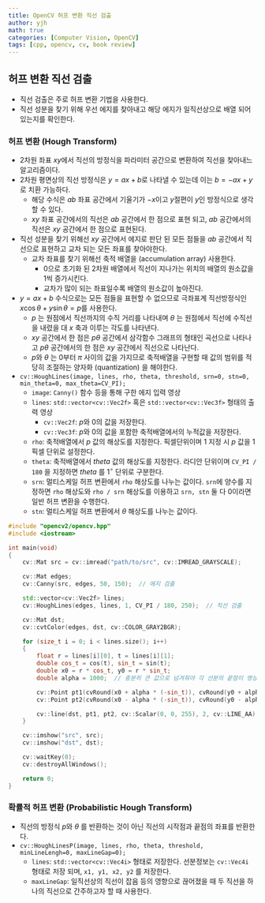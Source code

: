 ```yaml
---
title: OpenCV 허프 변환 직선 검출
author: yjh
math: true
categories: [Computer Vision, OpenCV]
tags: [cpp, opencv, cv, book review]
---
```


## 허프 변환 직선 검출

- 직선 검출은 주로 허프 변환 기법을 사용한다.
- 직선 성분을 찾기 위해 우선 에지를 찾아내고 해당 에지가 일직선상으로 배열 되어있는지를 확인한다.

### 허프 변환 (Hough Transform)

- 2차원 좌표 $xy$에서 직선의 방정식을 파라미터 공간으로 변환하여 직선을 찾아내느 알고리즘이다.
- 2차원 평면상의 직선 방정식은 $y = ax + b$로 나타낼 수 있는데 이는 $b = -ax + y$로 치환 가능하다.
  - 해당 수식은 $ab$ 좌표 공간에서 기울기가 $-x$이고 $y$절편이 $y$인 방정식으로 생각할 수 있다.
  - $xy$ 좌표 공간에서의 직선은 $ab$ 공간에서 한 점으로 표현 되고, $ab$ 공간에서의 직선은 $xy$ 공간에서 한 점으로 표현된다.
- 직선 성분을 찾기 위해선 $xy$ 공간에서 에지로 판단 된 모든 점들을 $ab$ 공간에서 직선으로 표현하고 교차 되는 모든 좌표를 찾아야한다.
  - 교차 좌표를 찾기 위해선 축적 배열을 (accumulation array) 사용한다.
    - $0$으로 초기화 된 2차원 배열에서 직선이 지나가는 위치의 배열의 원소값을 $1$씩 증가시킨다.
    - 교차가 많이 되는 좌표일수록 배열의 원소값이 높아진다.
- $y = ax + b$ 수식으로는 모든 점들을 표현할 수 없으므로 극좌표계 직선방정식인 $x\cos\theta + y\sin\theta = p$를 사용한다.
  - $p$ 는 원점에서 직선까지의 수직 거리를 나타내며 $\theta$ 는 원점에서 직선에 수직선을 내렸을 대 $x$ 축과 이루는 각도를 나타낸다.
  - $xy$ 공간에서 한 점은 $p\theta$ 공간에서 삼각함수 그래프의 형태인 곡선으로 나타나고 $p\theta$ 공간에서의 한 점은 $xy$ 공간에서 직선으로 나타난다.
  - $p$와 $\theta$ 는 $0$부터 $\pi$ 사이의 값을 가지므로 축적배열을 구현할 때 값의 범위를 적당히 조절하는 양자화 (quantization) 을 해야한다.
- `cv::HoughLines(image, lines, rho, theta, threshold, srn=0, stn=0, min_theta=0, max_theta=CV_PI);`
  - `image`: `Canny()` 함수 등을 통해 구한 에지 입력 영상
  - `lines`: `std::vector<cv::Vec2f>` 혹은 `std::vector<cv::Vec3f>` 형태의 출력 영상
    - `cv::Vec2f`: $p$와 $0$의 값을 저장한다.
    - `cv::Vec3f`: $p$와 $0$의 값을 포함한 축적배열에서의 누적값을 저장한다.
  - `rho`: 축적배열에서 $p$ 값의 해상도를 지정한다. 픽셀단위이며 1 지정 시 $p$ 값을 1 픽셀 단위로 설정한다.
  - `theta`: 축적배열에서 $theta$ 값의 해상도를 지정한다. 라디안 단위이며 `CV_PI / 180` 을 지정하면 $theta$ 를 $1^\circ$ 단위로 구분한다.
  - `srn`: 멀티스케일 허프 변환에서 `rho` 해상도를 나누는 값이다. `srn`에 양수를 지정하면 `rho` 해상도와 `rho / srn` 해상도를 이용하고 `srn, stn` 둘 다 $0$이라면 일반 허프 변환을 수행한다.
  - `stn`: 멀티스케일 허프 변환에서 $\theta$ 해상도를 나누는 값이다.

```cpp
#include "opencv2/opencv.hpp"
#include <iostream>

int main(void)
{
    cv::Mat src = cv::imread("path/to/src", cv::IMREAD_GRAYSCALE);

    cv::Mat edges;
    cv::Canny(src, edges, 50, 150);  // 에지 검출

    std::vector<cv::Vec2f> lines;
    cv::HoughLines(edges, lines, 1, CV_PI / 180, 250);  // 직선 검출

    cv::Mat dst;
    cv::cvtColor(edges, dst, cv::COLOR_GRAY2BGR);

    for (size_t i = 0; i < lines.size(); i++)
    {
        float r = lines[i][0], t = lines[i][1];
        double cos_t = cos(t), sin_t = sin(t);
        double x0 = r * cos_t, y0 = r * sin_t;
        double alpha = 1000;  // 충분히 큰 값으로 넘겨줘야 각 선분의 끝점이 영상 바깥쪽을 향하게 되어 중간에 선이 끊기질 않는다.

        cv::Point pt1(cvRound(x0 + alpha * (-sin_t)), cvRound(y0 + alpha * cos_t));
        cv::Point pt2(cvRound(x0 - alpha * (-sin_t)), cvRound(y0 - alpha * cos_t));

        cv::line(dst, pt1, pt2, cv::Scalar(0, 0, 255), 2, cv::LINE_AA);
    }

    cv::imshow("src", src);
    cv::imshow("dst", dst);

    cv::waitKey(0);
    cv::destroyAllWindows();

    return 0;
}
```

### 확률적 허프 변환 (Probabilistic Hough Transform)

- 직선의 방정식 $p$와 $\theta$ 를 반환하는 것이 아닌 직선의 시작점과 끝점의 좌표를 반환한다.
- `cv::HoughLinesP(image, lines, rho, theta, threshold, minLineLengh=0, maxLineGap=0);`
  - `lines`: `std::vector<cv::Vec4i>` 형태로 저장한다. 선분정보는 `cv::Vec4i` 형태로 저장 되며, `x1, y1, x2, y2` 를 저장한다.
  - `maxLineGap`: 일직선상의 직선이 잡음 등의 영향으로 끊어졌을 때 두 직선을 하나의 직선으로 간주하고자 할 때 사용한다.
